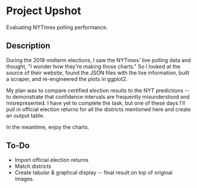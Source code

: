 # Project Upshot
Evaluating NYTimes polling performance.

## Description 
During the 2018 midterm elections, I saw the NYTimes' live polling data and thought, "I wonder how they're making those charts." So I looked at the source of their website, found the JSON files with the live information, built a scraper, and re-engineered the plots in ggplot2.

My plan was to compare certified election results to the NYT predictions -- to demonstrate that confidence intervals are frequently misunderstood and misrepresented. I have yet to complete the task, but one of these days I'll pull in official election returns for all the districts mentioned here and create an output table.

In the meantime, enjoy the charts.

## To-Do
- Import official election returns
- Match districts
- Create tabular & graphcal display -- final result on top of original images.
